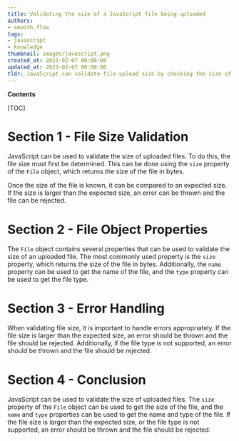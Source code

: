 ```yaml
---
title: Validating the size of a JavaScript file being uploaded
authors:
- smooth_flow
tags:
- javascript
- knowledge
thumbnail: images/javascript.png
created_at: 2023-02-07 00:00:00
updated_at: 2023-02-07 00:00:00
tldr: JavaScript can validate file upload size by checking the size of the file against a maximum size limit.
---
```


**Contents**

[TOC]

# Section 1 - File Size Validation

JavaScript can be used to validate the size of uploaded files. To do this, the file size must first be determined. This can be done using the `size` property of the `File` object, which returns the size of the file in bytes.

Once the size of the file is known, it can be compared to an expected size. If the size is larger than the expected size, an error can be thrown and the file can be rejected.

# Section 2 - File Object Properties

The `File` object contains several properties that can be used to validate the size of an uploaded file. The most commonly used property is the `size` property, which returns the size of the file in bytes. Additionally, the `name` property can be used to get the name of the file, and the `type` property can be used to get the file type.

# Section 3 - Error Handling

When validating file size, it is important to handle errors appropriately. If the file size is larger than the expected size, an error should be thrown and the file should be rejected. Additionally, if the file type is not supported, an error should be thrown and the file should be rejected.

# Section 4 - Conclusion

JavaScript can be used to validate the size of uploaded files. The `size` property of the `File` object can be used to get the size of the file, and the `name` and `type` properties can be used to get the name and type of the file. If the file size is larger than the expected size, or the file type is not supported, an error should be thrown and the file should be rejected.

